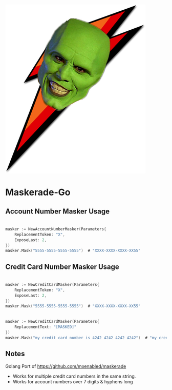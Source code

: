 ![maskerade.png](maskerade.png)

# Maskerade-Go

## Account Number Masker Usage

```go

masker := NewAccountNumberMasker(Parameters{
    ReplacementToken: "X",
    ExposeLast: 2,
})
masker.Mask("5555-5555-5555-5555")  # "XXXX-XXXX-XXXX-XX55"
```

## Credit Card Number Masker Usage

```go

masker := NewCreditCardMasker(Parameters{
    ReplacementToken: "X",
    ExposeLast: 2,
})
masker.Mask("5555-5555-5555-5555")  # "XXXX-XXXX-XXXX-XX55"
```

```go

masker := NewCreditCardMasker(Parameters{
    ReplacementText: "[MASKED]"
})
masker.Mask("my credit card number is 4242 4242 4242 4242")  # "my credit card number is[MASKED]"
```

## Notes

Golang Port of https://github.com/mxenabled/maskerade
* Works for multiple credit card numbers in the same string.
* Works for account numbers over 7 digits & hyphens long
